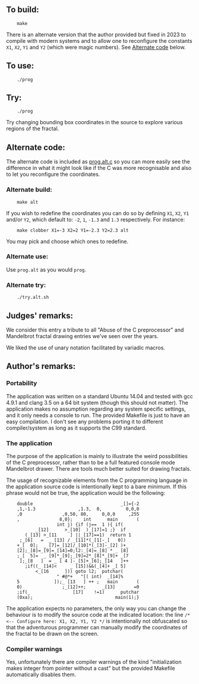 ## To build:

``` <!---sh-->
    make
```

There is an alternate version that the author provided but fixed in 2023 to
compile with modern systems and to allow one to reconfigure the constants `X1`,
`X2`, `Y1` and `Y2` (which were magic numbers). See [Alternate
code](#alternate-code) below.


## To use:

``` <!---sh-->
    ./prog
```


## Try:

``` <!---sh-->
    ./prog
```

Try changing bounding box coordinates in the source to explore
various regions of the fractal.


## Alternate code:

The alternate code is included as [prog.alt.c](%%REPO_URL%%/2014/deak/prog.alt.c) so you can more
easily see the difference in what it might look like if the C was more
recognisable and also to let you reconfigure the coordinates.


### Alternate build:

``` <!---sh-->
    make alt
```

If you wish to redefine the coordinates you can do so by defining `X1`, `X2`,
`Y1` and/or `Y2`, which default to: `-2`, `1`, `-1.3` and `1.3` respectively.
For instance:


``` <!---sh-->
    make clobber X1=-3 X2=2 Y1=-2.3 Y2=2.3 alt
```

You may pick and choose which ones to redefine.


### Alternate use:

Use `prog.alt` as you would `prog`.


### Alternate try:

``` <!---sh-->
    ./try.alt.sh
```


## Judges' remarks:

We consider this entry a tribute to all "Abuse of the C preprocessor"
and Mandelbrot fractal drawing entries we've seen over the years.

We liked the use of unary notation facilitated by variadic macros.


## Author's remarks:

### Portability

The application was written on a standard Ubuntu 14.04 and tested with
gcc 4.9.1 and clang 3.5 on a 64 bit system (though this should not matter).
The application makes no assumption regarding any system specific settings,
and it only needs a console to run. The provided Makefile is just to have
an easy compilation. I don't see any problems porting it to different
compiler/system as long as it supports the C99 standard.


### The application

The purpose of the application is mainly to illustrate the weird possibilities
of the C preprocessor, rather than to be a full featured console mode Mandelbrot
drawer. There are tools much better suited for drawing fractals.

The usage of recognizable elements from the C programming language in the
application source code is intentionally kept to a bare minimum. If this phrase
would not be true, the application would be the following:

``` <!---c-->
    double                                 _[]={-2
    ,1,-1.3                ,1.3,  0,         0,0,0
    ,0               ,0,50, 80,     0,0,0     ,255
    ,               8,0};    int      main       (
                   int j) {if (j==  1 ){ if(
           _[12]      >_[10]  )_[17]=1 ;}  if
       (_[13] >_[11     ] ||_[17]==1)  return 1
     ;_[6]   =  _ [13] / _[11]*(_[1]-_[   0])
    +_[  0];  _ [7]=_[12]/_[10]*(_[3]-_[2] )+_
    [2];_[8]=_[9]=_[14]=0;l2:_[4]=_[8] * _ [8]
    ;_[  5]=  _ [9]*_[9];_[9]=2*_[8]*_[9]+ _[7
     ];_[8   ]  = _ [ 4 ]-_[5]+_[6];_[14   ]++
       ;if((_ [14]<     _ [15])&&(_[4]+ _[ 5]
           <_[16      ])) goto l2;  putchar(
                   " #@*+   "[( int)  _[14]%
    5             ]);_ [13   ] ++ ;   main       (
    0)               ;_[12]++;      _[13]       =0
    ;if(_                [17]    !=1)      putchar
    (0xa);                               main(1);}
```

The application expects no parameters, the only way you can change the behaviour
is to modify the source code at the indicated location: the line
`/* <-- Configure here: X1, X2, Y1, Y2 */` is intentionally not obfuscated so
that the adventurous programmer can manually modify the coordinates of the
fractal to be drawn on the screen.


### Compiler warnings

Yes, unfortunately there are compiler warnings of the kind "initialization makes
integer from pointer without a cast" but the provided Makefile automatically
disables them.


<!--

    Copyright © 1984-2024 by Landon Curt Noll. All Rights Reserved.

    You are free to share and adapt this file under the terms of this license:

        Creative Commons Attribution-ShareAlike 4.0 International (CC BY-SA 4.0)

    For more information, see:

        https://creativecommons.org/licenses/by-sa/4.0/

-->
